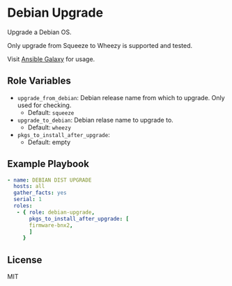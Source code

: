 Debian Upgrade
==============

Upgrade a Debian OS.

Only upgrade from Squeeze to Wheezy is supported and tested.

Visit [Ansible Galaxy](https://galaxy.ansible.com/list#/roles/3177) for usage.


Role Variables
--------------

* `upgrade_from_debian`: Debian release name from which to upgrade. Only used for checking.
    * Default: `squeeze`
* `upgrade_to_debian`: Debian relase name to upgrade to.
    * Default: `wheezy`
* `pkgs_to_install_after_upgrade`:
    * Default: empty


Example Playbook
----------------


```yaml
- name: DEBIAN DIST UPGRADE
  hosts: all
  gather_facts: yes
  serial: 1
  roles:
   - { role: debian-upgrade,
       pkgs_to_install_after_upgrade: [
       firmware-bnx2,
       ]
     }
```


License
-------

MIT


